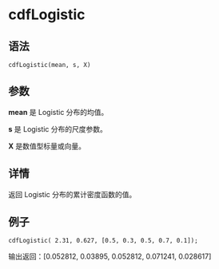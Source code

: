 # cdfLogistic

## 语法

`cdfLogistic(mean, s, X)`

## 参数

**mean** 是 Logistic 分布的均值。

**s** 是 Logistic 分布的尺度参数。

**X** 是数值型标量或向量。

## 详情

返回 Logistic 分布的累计密度函数的值。

## 例子

```
cdfLogistic( 2.31, 0.627, [0.5, 0.3, 0.5, 0.7, 0.1]);
```

输出返回：[0.052812, 0.03895, 0.052812, 0.071241, 0.028617]

